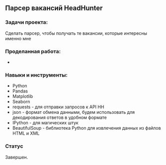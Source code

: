 ## Парсер вакансий HeadHunter

### Задачи проекта:

Сделать парсер, чтобы получать те вакансии, которые интересны именно мне


### Проделанная работа:

* 

### Навыки и инструменты:

* Python
* Pandas
* Matplotlib
* Seaborn
* requests - для отправки запросов к API HH
* json - формат обмена данными, будем использовать для декодирования ответов в удобном формате
* IPython - для магических штук
* BeautifulSoup - библиотека Python для извлечения данных из файлов HTML и XML


### Статус

Завершен.
